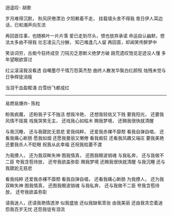 逍遥叹- 胡歌


岁月难得沉默，  秋风厌倦漂泊
夕阳赖着不走，  挂载墙头舍不得我
昔日伊人耳边话，已和潮声向东流

再回首往事，也随枫叶一片片落
爱已走到尽头，恨也放弃承诺
命运自认幽默，想法太多由不得我
壮志凌云几分酬， 知己难逢几人留
再回首，却闻笑传醉梦中

笑谈词穷，古痴今狂终成空
刀钝刃乏恩断义绝梦方破
路荒遗叹饱览足迹没人懂
多年望眼欲穿过

红尘滚滚我没看透
自嘲墨尽千情万怨英杰愁
曲终人散发华鬓白红颜殁
烛残未觉与日争辉徒消瘦

当泪干血盈眶涌
白雪纷飞都成红



----

易燃易爆炸- 陈粒

盼我疯魔， 还盼我孑孓不独活
想我冷艳， 还想我轻佻又下贱
要我阳光， 还要我风情不摇晃
戏我哭笑无主， 还戏我心如枯木
赐我梦境， 还赐我很快就清醒

与我沉睡， 还与我蹉跎无慈悲
爱我纯粹， 还爱我赤裸不靡颓
看我自弹自唱， 还看我痛心断肠
愿我如烟 还愿我曼丽又懒倦
看我痴狂  还看我风趣又端庄
要我美艳  还要我杀人不眨眼
祝我从此幸福  还祝我枯萎不渡


为我撩人， 还为我双眸失神
图我情真， 还图我眼波销魂
与我私奔， 还与我做不二臣
夸我含苞待放， 还夸我欲盖弥彰
赐我梦境   还赐我很快就清醒
与我沉睡    还与我蹉跎无慈悲

看我纯粹  还爱我赤裸不靡颓
看我自弹自唱， 还看我痛心断肠
为我撩人， 还为我双眸失神
图我情真， 还图我眼波销魂
与我私奔， 还与我做不二臣
夸我含苞待放， 还夸我欲盖弥彰


请我迷人，还请我艳情透渗
似我盛放  还似我缺氧乖张
由我美丽  还由我贪恋着迷
怨我百岁无忧  还怨我徒有泪流

